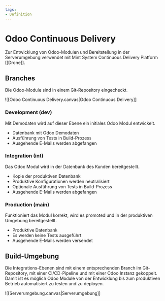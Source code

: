 ```yaml
---
tags:
- Definition
---
```

# Odoo Continuous Delivery

Zur Entwicklung von Odoo-Modulen und Bereitstellung in der Serverumgebung verwendet mit Mint System Continuous Delivery Platform [[Drone]].

## Branches

Die Odoo-Module sind in einem Git-Repository eingecheckt.

![[Odoo Continuous Delivery.canvas|Odoo Continuous Delivery]]

### Development (dev)

Mit Demodaten wird auf dieser Ebene ein initiales Odoo Modul entwickelt. 

* Datenbank mit Odoo Demodaten
* Ausführung von Tests in Build-Prozess
* Ausgehende E-Mails werden abgefangen 

###  Integration (int)

Das Odoo Modul wird in der Datenbank des Kunden bereitgestellt.

* Kopie der produktiven Datenbank
* Produktive Konfigurationen werden neutralisiert
* Optionale Ausführung von Tests in Build-Prozess
* Ausgehende E-Mails werden abgefangen

### Production (main)

Funktioniert das Modul korrekt, wird es promoted und in der produktiven Umgebung bereitgestellt.

* Produktive Datenbank
* Es werden keine Tests ausgeführt
* Ausgehende E-Mails werden versendet 

## Build-Umgebung

Die Integrations-Ebenen sind mit einem entsprechenden Branch im Git-Repository, mit einer CI/CD-Pipeline und mit einer Odoo Instanz gekoppelt. Damit ist es möglich Odoo Module von der Entwicklung bis zum produktiven Betrieb automatisiert zu testen und zu deployen. 

![[Serverumgebung.canvas|Serverumgebung]]